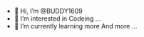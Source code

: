 - 👋 Hi, I’m @BUDDY1609
- 👀 I’m interested in Codeing ...
- 🌱 I’m currently learning more And more ...

